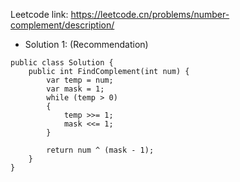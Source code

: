 Leetcode link: https://leetcode.cn/problems/number-complement/description/ 

- Solution 1: (Recommendation)
```
public class Solution {
    public int FindComplement(int num) {
        var temp = num;
        var mask = 1;
        while (temp > 0)
        {
            temp >>= 1;
            mask <<= 1;
        }

        return num ^ (mask - 1);
    }
}
```
